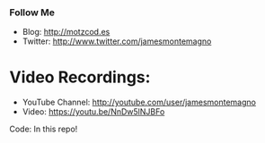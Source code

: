 ### Follow Me
* Blog: http://motzcod.es
* Twitter: http://www.twitter.com/jamesmontemagno

# Video Recordings:
* YouTube Channel: http://youtube.com/user/jamesmontemagno
* Video: https://youtu.be/NnDw5lNJBFo

Code: In this repo!

